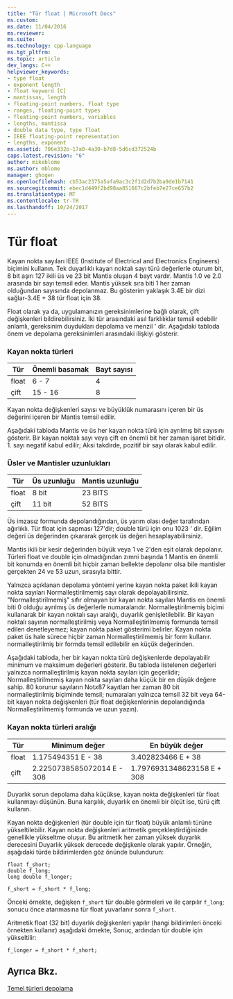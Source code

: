 ```yaml
---
title: "Tür float | Microsoft Docs"
ms.custom: 
ms.date: 11/04/2016
ms.reviewer: 
ms.suite: 
ms.technology: cpp-language
ms.tgt_pltfrm: 
ms.topic: article
dev_langs: C++
helpviewer_keywords:
- type float
- exponent length
- float keyword [C]
- mantissas, length
- floating-point numbers, float type
- ranges, floating-point types
- floating-point numbers, variables
- lengths, mantissa
- double data type, type float
- IEEE floating-point representation
- lengths, exponent
ms.assetid: 706e332b-17a0-4a30-b7d8-5d6cd372524b
caps.latest.revision: "6"
author: mikeblome
ms.author: mblome
manager: ghogen
ms.openlocfilehash: cb53ac2375a5afa9ac3c2f1d2d7b2ba9de1b7141
ms.sourcegitcommit: ebec1d449f2bd98aa851667c2bfeb7e27ce657b2
ms.translationtype: MT
ms.contentlocale: tr-TR
ms.lasthandoff: 10/24/2017
---
```

# <a name="type-float"></a>Tür float
Kayan nokta sayıları IEEE (Institute of Electrical and Electronics Engineers) biçimini kullanın. Tek duyarlıklı kayan noktalı sayı türü değerlerle oturum bit, 8 bit aşırı 127 ikili üs ve 23 bit Mantis oluşan 4 bayt vardır. Mantis 1.0 ve 2.0 arasında bir sayı temsil eder. Mantis yüksek sıra biti 1 her zaman olduğundan sayısında depolanmaz. Bu gösterim yaklaşık 3.4E bir dizi sağlar-3.4E + 38 tür float için 38.  
  
 Float olarak ya da, uygulamanızın gereksinimlerine bağlı olarak, çift değişkenleri bildirebilirsiniz. İki tür arasındaki asıl farklılıklar temsil edebilir anlamlı, gereksinim duydukları depolama ve menzil ' dir. Aşağıdaki tabloda önem ve depolama gereksinimleri arasındaki ilişkiyi gösterir.  
  
### <a name="floating-point-types"></a>Kayan nokta türleri  
  
|Tür|Önemli basamak|Bayt sayısı|  
|----------|------------------------|---------------------|  
|float|6 - 7|4|  
|çift|15 - 16|8|  
  
 Kayan nokta değişkenleri sayısı ve büyüklük numarasını içeren bir üs değerini içeren bir Mantis temsil edilir.  
  
 Aşağıdaki tabloda Mantis ve üs her kayan nokta türü için ayrılmış bit sayısını gösterir. Bir kayan noktalı sayı veya çift en önemli bit her zaman işaret bitidir. 1. sayı negatif kabul edilir; Aksi takdirde, pozitif bir sayı olarak kabul edilir.  
  
### <a name="lengths-of-exponents-and-mantissas"></a>Üsler ve Mantisler uzunlukları  
  
|Tür|Üs uzunluğu|Mantis uzunluğu|  
|----------|---------------------|---------------------|  
|float|8 bit|23 BITS|  
|çift|11 bit|52 BITS|  
  
 Üs imzasız formunda depolandığından, üs yarım olası değer tarafından ağırlıklı. Tür float için sapması 127'dir; double türü için onu 1023 ' dir. Eğilim değeri üs değerinden çıkararak gerçek üs değeri hesaplayabilirsiniz.  
  
 Mantis ikili bir kesir değerinden büyük veya 1 ve 2'den eşit olarak depolanır. Türleri float ve double için olmadığından zımni başında 1 Mantis en önemli bit konumda en önemli bit hiçbir zaman bellekte depolanır olsa bile mantisler gerçekten 24 ve 53 uzun, sırasıyla bittir.  
  
 Yalnızca açıklanan depolama yöntemi yerine kayan nokta paket ikili kayan nokta sayıları Normalleştirilmemiş sayı olarak depolayabilirsiniz. "Normalleştirilmemiş" sıfır olmayan bir kayan nokta sayıları Mantis en önemli biti 0 olduğu ayrılmış üs değerlerle numaralarıdır. Normalleştirilmemiş biçimi kullanarak bir kayan noktalı sayı aralığı, duyarlık genişletilebilir. Bir kayan noktalı sayının normalleştirilmiş veya Normalleştirilmemiş formunda temsil edilen denetleyemez; kayan nokta paket gösterimi belirler. Kayan nokta paket üs hale sürece hiçbir zaman Normalleştirilmemiş bir form kullanır. normalleştirilmiş bir formda temsil edilebilir en küçük değerinden.  
  
 Aşağıdaki tabloda, her bir kayan nokta türü değişkenlerde depolayabilir minimum ve maksimum değerleri gösterir. Bu tabloda listelenen değerleri yalnızca normalleştirilmiş kayan nokta sayıları için geçerlidir; Normalleştirilmemiş kayan nokta sayıları daha küçük bir en düşük değere sahip. 80 korunur sayıların Not*x*87 kayıtları her zaman 80 bit normalleştirilmiş biçiminde temsil; numaraları yalnızca temsil 32 bit veya 64-bit kayan nokta değişkenleri (tür float değişkenlerinin depolandığında Normalleştirilmemiş formunda ve uzun yazın).  
  
### <a name="range-of-floating-point-types"></a>Kayan nokta türleri aralığı  
  
|Tür|Minimum değer|En büyük değer|  
|----------|-------------------|-------------------|  
|float|1.175494351 E - 38|3.402823466 E + 38|  
|çift|2.2250738585072014 E - 308|1.7976931348623158 E + 308|  
  
 Duyarlık sorun depolama daha küçükse, kayan nokta değişkenleri tür float kullanmayı düşünün. Buna karşılık, duyarlık en önemli bir ölçüt ise, türü çift kullanın.  
  
 Kayan nokta değişkenleri (tür double için tür float) büyük anlamlı türüne yükseltilebilir. Kayan nokta değişkenleri aritmetik gerçekleştirdiğinizde genellikle yükseltme oluşur. Bu aritmetik her zaman yüksek duyarlık derecesini Duyarlık yüksek derecede değişkenle olarak yapılır. Örneğin, aşağıdaki türde bildirimlerden göz önünde bulundurun:  
  
```  
float f_short;  
double f_long;  
long double f_longer;  
  
f_short = f_short * f_long;  
```  
  
 Önceki örnekte, değişken `f_short` tür double görmeleri ve ile çarpılır `f_long`; sonucu önce atanmasına tür float yuvarlanır sonra `f_short`.  
  
 Aritmetik float (32 bit) duyarlık değişkenleri yapılır (hangi bildirimleri önceki örnekten kullanır) aşağıdaki örnekte, Sonuç, ardından tür double için yükseltilir:  
  
```  
f_longer = f_short * f_short;  
```  
  
## <a name="see-also"></a>Ayrıca Bkz.  
 [Temel türleri depolama](../c-language/storage-of-basic-types.md)